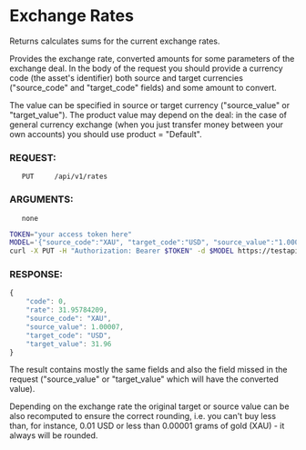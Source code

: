 # Exchange Rates

Returns calculates sums for the current exchange rates.

Provides the exchange rate, converted amounts for some parameters of the exchange deal. In the body of the request you should
provide a currency code (the asset's identifier) both source and target currencies ("source\_code" and "target\_code" fields)
and some amount to convert. 

The value can be specified in source or target currency ("source\_value" or "target\_value"). The product value may depend
on the deal: in the case of general currency exchange (when you just transfer money between your own accounts) you should
use product = "Default".

### REQUEST:
       PUT     /api/v1/rates
### ARGUMENTS:
       none

```bash
TOKEN="your access token here"
MODEL='{"source_code":"XAU", "target_code":"USD", "source_value":"1.00000", "product":"Default"}'
curl -X PUT -H "Authorization: Bearer $TOKEN" -d $MODEL https://testapi.copernicusgold.com/api/v1/rates
```
 
### RESPONSE:

```javascript
{
    "code": 0,
    "rate": 31.95784209,
    "source_code": "XAU",
    "source_value": 1.00007,
    "target_code": "USD",
    "target_value": 31.96
}
```

The result contains mostly the same fields and also the field missed in the request ("source_value" or "target_value" which
will have the converted value).

Depending on the exchange rate the original target or source value can be also recomputed to ensure the correct rounding,
i.e. you can't buy less than, for instance, 0.01 USD or less than 0.00001 grams of gold (XAU) - it always will be rounded.
